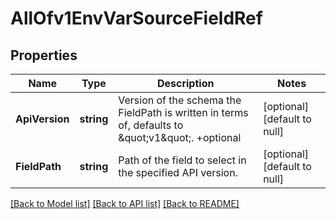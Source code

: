 # AllOfv1EnvVarSourceFieldRef

## Properties
Name | Type | Description | Notes
------------ | ------------- | ------------- | -------------
**ApiVersion** | **string** | Version of the schema the FieldPath is written in terms of, defaults to \&quot;v1\&quot;. +optional | [optional] [default to null]
**FieldPath** | **string** | Path of the field to select in the specified API version. | [optional] [default to null]

[[Back to Model list]](../README.md#documentation-for-models) [[Back to API list]](../README.md#documentation-for-api-endpoints) [[Back to README]](../README.md)


